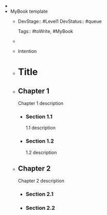 -
- MyBook template
	- DevStage:: #Level1
	  DevStatus:: #queue


	  Tags:: #toWrite, #MyBook
	-
	- Intention
	- # Title
	- ## Chapter 1
	  Chapter 1 description
		- ### Section 1.1
		  1.1 description
		- ### Section 1.2
		  1.2 description
	- ## Chapter 2
	  Chapter 2 description
		- ### Section 2.1
		- ### Section 2.2
